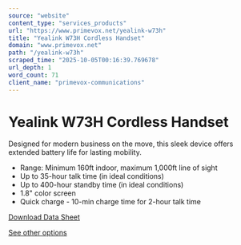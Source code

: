 ```yaml
---
source: "website"
content_type: "services_products"
url: "https://www.primevox.net/yealink-w73h"
title: "Yealink W73H Cordless Handset"
domain: "www.primevox.net"
path: "/yealink-w73h"
scraped_time: "2025-10-05T00:16:39.769678"
url_depth: 1
word_count: 71
client_name: "primevox-communications"
---
```


# Yealink W73H Cordless Handset

Designed for modern business on the move, this sleek device offers extended battery life for lasting mobility.

*   Range: Minimum 160ft indoor, maximum 1,000ft line of sight
*   Up to 35-hour talk time (in ideal conditions)
*   Up to 400-hour standby time (in ideal conditions)
*   1.8" color screen
*   Quick charge - 10-min charge time for 2-hour talk time

[Download Data Sheet](https://www.primevox.net/_files/ugd/d382db_94d894a1f47e4c72a26917d53eba3f66.pdf)

[See other options](https://www.primevox.net/phones-and-accessories)